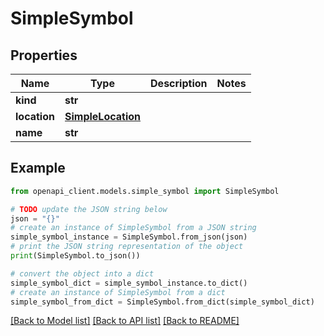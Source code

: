 # SimpleSymbol


## Properties

Name | Type | Description | Notes
------------ | ------------- | ------------- | -------------
**kind** | **str** |  | 
**location** | [**SimpleLocation**](SimpleLocation.md) |  | 
**name** | **str** |  | 

## Example

```python
from openapi_client.models.simple_symbol import SimpleSymbol

# TODO update the JSON string below
json = "{}"
# create an instance of SimpleSymbol from a JSON string
simple_symbol_instance = SimpleSymbol.from_json(json)
# print the JSON string representation of the object
print(SimpleSymbol.to_json())

# convert the object into a dict
simple_symbol_dict = simple_symbol_instance.to_dict()
# create an instance of SimpleSymbol from a dict
simple_symbol_from_dict = SimpleSymbol.from_dict(simple_symbol_dict)
```
[[Back to Model list]](../README.md#documentation-for-models) [[Back to API list]](../README.md#documentation-for-api-endpoints) [[Back to README]](../README.md)


